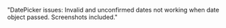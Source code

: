 "DatePicker issues: Invalid and unconfirmed dates not working when date object passed. Screenshots included."
